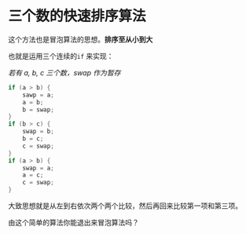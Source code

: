 # 三个数的快速排序算法

这个方法也是冒泡算法的思想。**排序至从小到大**

也就是运用三个连续的`if` 来实现：

*若有 a, b, c 三个数，swap 作为暂存*

```c
if (a > b) {
    sawp = a;
    a = b;
    b = swap;
}
if (b > c) {
    swap = b;
    b = c;
    c = swap;
}
if (a > b) {
    swap = a;
    a = c;
    c = swap;
}
```

大致思想就是从左到右依次两个两个比较，然后再回来比较第一项和第三项。

由这个简单的算法你能退出来冒泡算法吗？